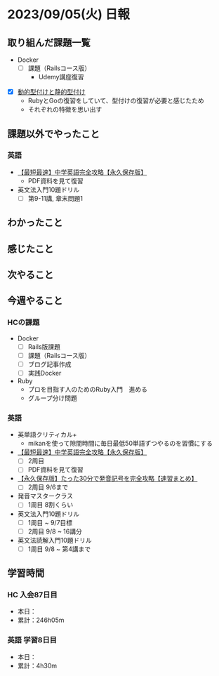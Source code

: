 # 2023/09/05(火) 日報

## 取り組んだ課題一覧

- Docker
  - [ ] 課題（Railsコース版）
    - Udemy講座復習

- [x] [動的型付けと静的型付け](https://qiita.com/toryuneko/items/c023031b61886cae2a99)
  - RubyとGoの復習をしていて、型付けの復習が必要と感じたため
  - それぞれの特徴を思い出す

## 課題以外でやったこと

### 英語

- [【最短最速】中学英語完全攻略【永久保存版】](https://youtu.be/-d-CgIl1ce4?si=zrok9COv967OIJQ7)
  - PDF資料を見て復習
- 英文法入門10題ドリル
  - [ ] 第9-11講, 章末問題1

## わかったこと

## 感じたこと

## 次やること

## 今週やること

### HCの課題

- Docker
  - [ ] Rails版課題
  - [ ] 課題（Railsコース版）
  - [ ] ブログ記事作成
  - [ ] 実践Docker

- Ruby
  - プロを目指す人のためのRuby入門　進める
  - グループ分け問題

### 英語

- 英単語クリティカル+
  - mikanを使って隙間時間に毎日最低50単語ずつやるのを習慣にする
- [【最短最速】中学英語完全攻略【永久保存版】](https://youtu.be/-d-CgIl1ce4?si=zrok9COv967OIJQ7)
  - [ ] 2周目
  - [ ] PDF資料を見て復習
- [【永久保存版】たった30分で発音記号を完全攻略【速習まとめ】](https://www.youtube.com/watch?v=Qe3EmiFWgGM&ab_channel=Atsueigo)
  - [ ] 2周目 9/6まで
- 発音マスタークラス
  - [ ] 1周目 8割くらい
- 英文法入門10題ドリル
  - [ ] 1周目 ~ 9/7目標
  - [ ] 2周目 9/8 ~ 16講分
- 英文法読解入門10題ドリル
  - [ ] 1周目 9/8 ~ 第4講まで

## 学習時間

### HC 入会87日目

- 本日：
- 累計：246h05m

### 英語 学習8日目

- 本日：
- 累計：4h30m
